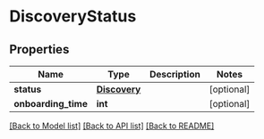 # DiscoveryStatus

## Properties
Name | Type | Description | Notes
------------ | ------------- | ------------- | -------------
**status** | [**Discovery**](Discovery.md) |  | [optional] 
**onboarding_time** | **int** |  | [optional] 

[[Back to Model list]](../../SDK/csp-api/README.md#documentation-for-models) [[Back to API list]](../../SDK/csp-api/README.md#documentation-for-api-endpoints) [[Back to README]](../../SDK/csp-api/README.md)

